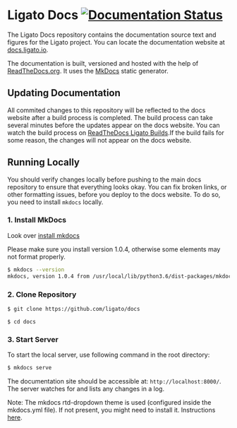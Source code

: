 # Ligato Docs [![Documentation Status](https://readthedocs.org/projects/ligato/badge/?version=latest)](https://docs.ligato.io/en/latest/?badge=latest)

The Ligato Docs repository contains the documentation source text and figures for the Ligato project. You can locate the documentation website at [docs.ligato.io](https://docs.ligato.io/).

The documentation is built, versioned and hosted with the help of [ReadTheDocs.org](https://readthedocs.org/). It uses the [MkDocs](https://www.mkdocs.org/) static generator. 

## Updating Documentation

All commited changes to this repository will be reflected to the docs website after a build process is completed.  The build process can take several minutes before the updates appear on the docs website. You can watch the build process on [ReadTheDocs Ligato Builds](https://readthedocs.org/projects/ligato/builds/).If the build fails for some reason, the changes will not appear on the docs website.

## Running Locally

You should verify changes locally before pushing to the main docs repository to ensure that everything looks okay. You can fix broken links, or other formatting issues, before you deploy to the docs website. To do so, you need to install `mkdocs` locally.

### 1. Install MkDocs

Look over [install mkdocs](https://www.mkdocs.org/#installation)

Please make sure you install version 1.0.4, otherwise some elements may not format properly.

```bash
$ mkdocs --version
mkdocs, version 1.0.4 from /usr/local/lib/python3.6/dist-packages/mkdocs (Python 3.6)
```

### 2. Clone Repository

```bash
$ git clone https://github.com/ligato/docs
``` 

```
$ cd docs
```

### 3. Start Server

To start the local server, use following command in the root directory:

```bash
$ mkdocs serve
```

The documentation site should be accessible at: `http://localhost:8000/`. The server watches for and lists any changes in a log.

Note: The mkdocs rtd-dropdown theme is used (configured inside the mkdocs.yml file). If not present, you might need to install it. Instructions [here](https://github.com/cjsheets/mkdocs-rtd-dropdown).
